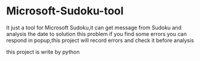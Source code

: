 # Microsoft-Sudoku-tool
It just a tool for Microsoft Sudoku,it can get message from Sudoku and analysis the date to solution this problem
if you find some errors you can respond in popup,this project will record errors and check it before analysis

this project is write by python
